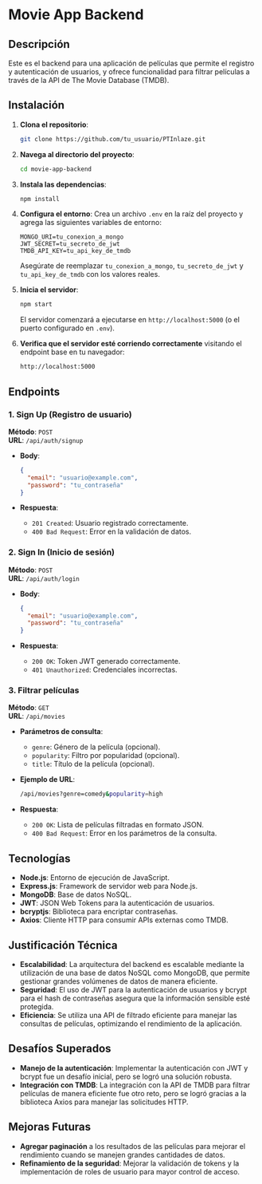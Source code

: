 # Movie App Backend

## Descripción

Este es el backend para una aplicación de películas que permite el registro y autenticación de usuarios, y ofrece funcionalidad para filtrar películas a través de la API de The Movie Database (TMDB).

## Instalación

1. **Clona el repositorio**:
   ```bash
   git clone https://github.com/tu_usuario/PTInlaze.git
   ```

2. **Navega al directorio del proyecto**:
   ```bash
   cd movie-app-backend
   ```

3. **Instala las dependencias**:
   ```bash
   npm install
   ```

4. **Configura el entorno**:
   Crea un archivo `.env` en la raíz del proyecto y agrega las siguientes variables de entorno:

   ```env
   MONGO_URI=tu_conexion_a_mongo
   JWT_SECRET=tu_secreto_de_jwt
   TMDB_API_KEY=tu_api_key_de_tmdb
   ```

   Asegúrate de reemplazar `tu_conexion_a_mongo`, `tu_secreto_de_jwt` y `tu_api_key_de_tmdb` con los valores reales.

5. **Inicia el servidor**:
   ```bash
   npm start
   ```

   El servidor comenzará a ejecutarse en `http://localhost:5000` (o el puerto configurado en `.env`).

6. **Verifica que el servidor esté corriendo correctamente** visitando el endpoint base en tu navegador:
   ```bash
   http://localhost:5000
   ```

## Endpoints

### 1. **Sign Up (Registro de usuario)**

**Método**: `POST`  
**URL**: `/api/auth/signup`

- **Body**:
  ```json
  {
    "email": "usuario@example.com",
    "password": "tu_contraseña"
  }
  ```

- **Respuesta**:
  - `201 Created`: Usuario registrado correctamente.
  - `400 Bad Request`: Error en la validación de datos.

### 2. **Sign In (Inicio de sesión)**

**Método**: `POST`  
**URL**: `/api/auth/login`

- **Body**:
  ```json
  {
    "email": "usuario@example.com",
    "password": "tu_contraseña"
  }
  ```

- **Respuesta**:
  - `200 OK`: Token JWT generado correctamente.
  - `401 Unauthorized`: Credenciales incorrectas.

### 3. **Filtrar películas**

**Método**: `GET`  
**URL**: `/api/movies`

- **Parámetros de consulta**:
  - `genre`: Género de la película (opcional).
  - `popularity`: Filtro por popularidad (opcional).
  - `title`: Título de la película (opcional).

- **Ejemplo de URL**:
  ```bash
  /api/movies?genre=comedy&popularity=high
  ```

- **Respuesta**:
  - `200 OK`: Lista de películas filtradas en formato JSON.
  - `400 Bad Request`: Error en los parámetros de la consulta.

## Tecnologías

- **Node.js**: Entorno de ejecución de JavaScript.
- **Express.js**: Framework de servidor web para Node.js.
- **MongoDB**: Base de datos NoSQL.
- **JWT**: JSON Web Tokens para la autenticación de usuarios.
- **bcryptjs**: Biblioteca para encriptar contraseñas.
- **Axios**: Cliente HTTP para consumir APIs externas como TMDB.

## Justificación Técnica

- **Escalabilidad**: La arquitectura del backend es escalable mediante la utilización de una base de datos NoSQL como MongoDB, que permite gestionar grandes volúmenes de datos de manera eficiente.
- **Seguridad**: El uso de JWT para la autenticación de usuarios y bcrypt para el hash de contraseñas asegura que la información sensible esté protegida.
- **Eficiencia**: Se utiliza una API de filtrado eficiente para manejar las consultas de películas, optimizando el rendimiento de la aplicación.

## Desafíos Superados

- **Manejo de la autenticación**: Implementar la autenticación con JWT y bcrypt fue un desafío inicial, pero se logró una solución robusta.
- **Integración con TMDB**: La integración con la API de TMDB para filtrar películas de manera eficiente fue otro reto, pero se logró gracias a la biblioteca Axios para manejar las solicitudes HTTP.

## Mejoras Futuras

- **Agregar paginación** a los resultados de las películas para mejorar el rendimiento cuando se manejen grandes cantidades de datos.
- **Refinamiento de la seguridad**: Mejorar la validación de tokens y la implementación de roles de usuario para mayor control de acceso.
